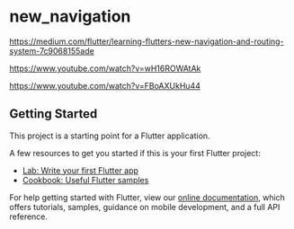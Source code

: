 # new_navigation


https://medium.com/flutter/learning-flutters-new-navigation-and-routing-system-7c9068155ade

https://www.youtube.com/watch?v=wH16ROWAtAk

https://www.youtube.com/watch?v=FBoAXUkHu44

## Getting Started

This project is a starting point for a Flutter application.

A few resources to get you started if this is your first Flutter project:

- [Lab: Write your first Flutter app](https://flutter.dev/docs/get-started/codelab)
- [Cookbook: Useful Flutter samples](https://flutter.dev/docs/cookbook)

For help getting started with Flutter, view our
[online documentation](https://flutter.dev/docs), which offers tutorials,
samples, guidance on mobile development, and a full API reference.
